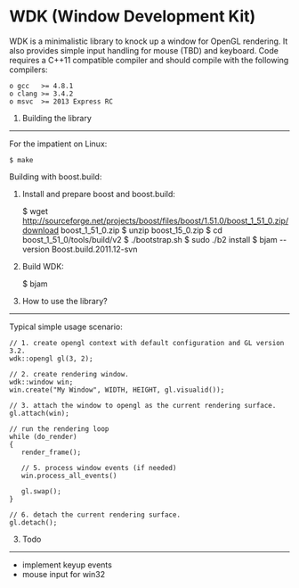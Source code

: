 WDK (Window Development Kit)
================================

WDK is a minimalistic library to knock up a window for OpenGL rendering.
It also provides simple input handling for mouse (TBD) and keyboard. 
Code requires a C++11 compatible compiler and should compile with
the following compilers:

    o gcc   >= 4.8.1 
    o clang >= 3.4.2 
    o msvc  >= 2013 Express RC

1. Building the library
--------------------------------

For the impatient on Linux:

    $ make 


Building with boost.build: 

1. Install and prepare boost and boost.build:

    $ wget http://sourceforge.net/projects/boost/files/boost/1.51.0/boost_1_51_0.zip/download boost_1_51_0.zip
    $ unzip boost_15_0.zip
    $ cd boost_1_51_0/tools/build/v2
    $ ./bootstrap.sh
    $ sudo ./b2 install
    $ bjam --version
      Boost.build.2011.12-svn

2. Build WDK:

    $ bjam 


2. How to use the library?
--------------------------------

Typical simple usage scenario:

    // 1. create opengl context with default configuration and GL version 3.2.
    wdk::opengl gl(3, 2);
    
    // 2. create rendering window.
    wdk::window win;
    win.create("My Window", WIDTH, HEIGHT, gl.visualid());
    
    // 3. attach the window to opengl as the current rendering surface.
    gl.attach(win);
    
    // run the rendering loop
    while (do_render)
    {
       render_frame();

       // 5. process window events (if needed)
       win.process_all_events()

       gl.swap();
    }    
    
    // 6. detach the current rendering surface.
    gl.detach();


3. Todo
---------------------------------

- implement keyup events
- mouse input for win32


